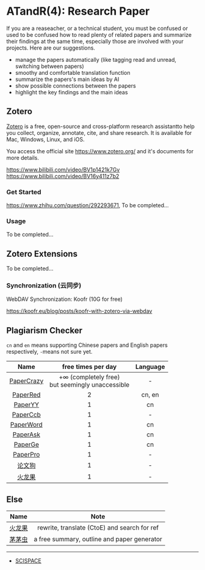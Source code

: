 # ATandR(4): Research Paper

If you are a reaseacher, or a technical student, you must be confused or used to be confused how to read plenty of related papers and summarize their findings at the same time, especially those are involved with your projects. Here are our suggestions.

- manage the papers automatically (like tagging read and unread, switching between papers)
- smoothy and comfortable translation function
- summarize the papers's main ideas by AI
- show possible connections between the papers
- highlight the key findings and the main ideas

## Zotero

[Zotero](https://www.zotero.org/) is a free, open-source and cross-platform research assistantto help you
collect, organize, annotate, cite, and share research. It is available for Mac, Windows, Linux, and iOS. 

You access the official site https://www.zotero.org/ and it's documents for more details.

https://www.bilibili.com/video/BV1p1421k7Gv  
https://www.bilibili.com/video/BV16y411z7b2

### Get Started
https://www.zhihu.com/question/292293671, To be completed...

### Usage
To be completed...

## Zotero Extensions
To be completed...

###  Synchronization (云同步)

WebDAV Synchronization: Koofr (10G for free)

https://koofr.eu/blog/posts/koofr-with-zotero-via-webdav

## Plagiarism Checker

`cn` and `en` means supporting Chinese papers and English papers respectively, `-`means not sure yet.

<div class='center'>

| Name | free times per day | Language |
|:-:|:-:|:-:|
 | [PaperCrazy](https://www.papercrazy.cn/) | $+\infty$ (completely free)<br>but seemingly unaccessible | - |
 | [PaperRed](https://www.paperred.com/check) | 2 | cn, en |
 | [PaperYY](https://www.paperyy.cn/NoLoginPost.aspx) | 1 | cn |
 | [PaperCcb](https://www.paperccb.com/) | 1 | - |
 | [PaperWord](https://www.paperword.com/NoLoginPost.aspx) | 1 | cn |
 | [PaperAsk](https://paperask.yuebaixx.top/NoLoginPost.aspx) | 1 | cn |
 | [PaperGe](https://m.paperge.com/#/pages/index/check?=) | 1 | cn |
 | [PaperPro](https://check.paperpro.cn/#/check) | 1 | - |
 | [论文狗](https://check.lunwengo.net/#/check) | 1 | - |
  | [火龙果](https://web.mypitaya.com/writing?type=&from=home&assistant=6&subAssistant=auto&id=d774a140-4334-11ef-b1a0-9b68468f3f15) | 1 | - | 
</div>


## Else 

<div class='center'>

| Name | Note | 
|:-:|:-:|
 | [火龙果](https://web.mypitaya.com/writing?type=&from=home&assistant=6&subAssistant=auto&id=d774a140-4334-11ef-b1a0-9b68468f3f15) |rewrite, translate (CtoE) and search for ref |  
 | [茅茅虫](https://mymmc.net.cn/) | a free summary, outline and paper generator |  
 
</div>

---

- [SCISPACE](https://www.zhihu.com/question/321671908/answer/3520018138?utm_campaign=shareopn&utm_medium=social&utm_psn=1795000531623735297&utm_source=wechat_session)